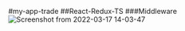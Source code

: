 #my-app-trade
##React-Redux-TS
###Middleware
![Screenshot from 2022-03-17 14-03-47](https://user-images.githubusercontent.com/95620433/158796062-455b2295-8a91-4725-a17d-c3b7cc101222.png)
